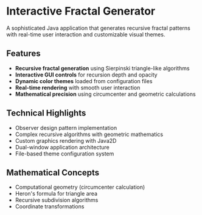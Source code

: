 # Interactive Fractal Generator

A sophisticated Java application that generates recursive fractal patterns with real-time user interaction and customizable visual themes.

## Features
- **Recursive fractal generation** using Sierpinski triangle-like algorithms
- **Interactive GUI controls** for recursion depth and opacity
- **Dynamic color themes** loaded from configuration files
- **Real-time rendering** with smooth user interaction
- **Mathematical precision** using circumcenter and geometric calculations

## Technical Highlights
- Observer design pattern implementation
- Complex recursive algorithms with geometric mathematics
- Custom graphics rendering with Java2D
- Dual-window application architecture
- File-based theme configuration system

## Mathematical Concepts
- Computational geometry (circumcenter calculation)
- Heron's formula for triangle area
- Recursive subdivision algorithms
- Coordinate transformations
